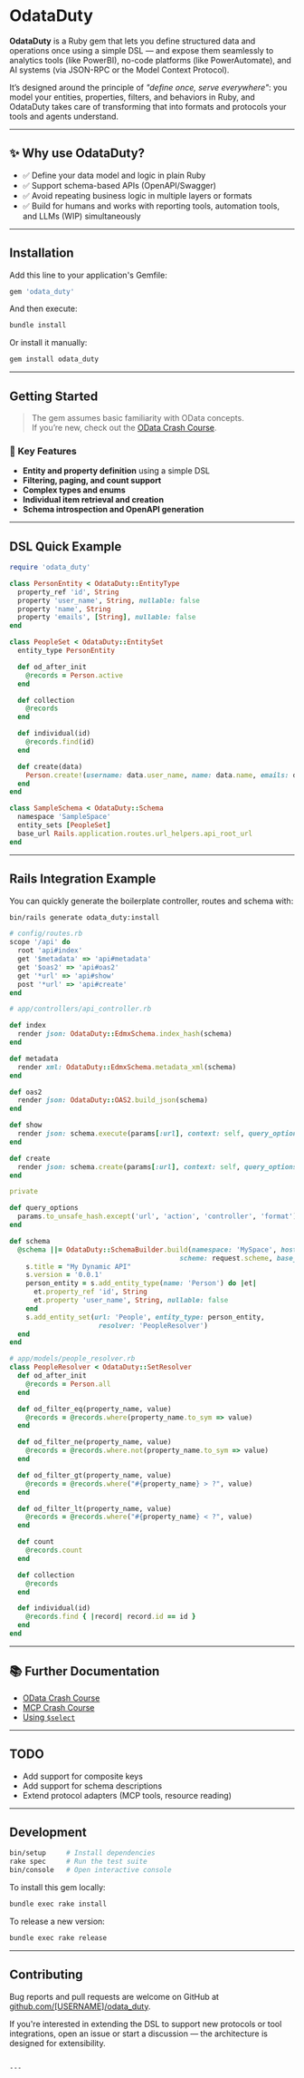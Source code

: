 # OdataDuty

**OdataDuty** is a Ruby gem that lets you define structured data and operations once using a simple DSL — and expose them seamlessly to analytics tools (like PowerBI), no-code platforms (like PowerAutomate), and AI systems (via JSON-RPC or the Model Context Protocol).

It’s designed around the principle of _"define once, serve everywhere"_: you model your entities, properties, filters, and behaviors in Ruby, and OdataDuty takes care of transforming that into formats and protocols your tools and agents understand.

---

## ✨ Why use OdataDuty?

- ✅ Define your data model and logic in plain Ruby
- ✅ Support schema-based APIs (OpenAPI/Swagger)
- ✅ Avoid repeating business logic in multiple layers or formats
- ✅ Build for humans and works with reporting tools, automation tools, and LLMs (WIP) simultaneously

---

## Installation

Add this line to your application's Gemfile:

```ruby
gem 'odata_duty'
```

And then execute:

```bash
bundle install
```

Or install it manually:

```bash
gem install odata_duty
```

---

## Getting Started

> The gem assumes basic familiarity with OData concepts.  
> If you’re new, check out the [OData Crash Course](doc/odata_crash_course.md).

### 🔧 Key Features

- **Entity and property definition** using a simple DSL
- **Filtering, paging, and count support**
- **Complex types and enums**
- **Individual item retrieval and creation**
- **Schema introspection and OpenAPI generation**

---

## DSL Quick Example

```ruby
require 'odata_duty'

class PersonEntity < OdataDuty::EntityType
  property_ref 'id', String
  property 'user_name', String, nullable: false
  property 'name', String
  property 'emails', [String], nullable: false
end

class PeopleSet < OdataDuty::EntitySet
  entity_type PersonEntity

  def od_after_init
    @records = Person.active
  end

  def collection
    @records
  end

  def individual(id)
    @records.find(id)
  end

  def create(data)
    Person.create!(username: data.user_name, name: data.name, emails: data.emails)
  end
end

class SampleSchema < OdataDuty::Schema
  namespace 'SampleSpace'
  entity_sets [PeopleSet]
  base_url Rails.application.routes.url_helpers.api_root_url
end
```

---

## Rails Integration Example

You can quickly generate the boilerplate controller, routes and schema with:

```bash
bin/rails generate odata_duty:install
```

```ruby
# config/routes.rb
scope '/api' do
  root 'api#index'
  get '$metadata' => 'api#metadata'
  get '$oas2' => 'api#oas2'
  get '*url' => 'api#show'
  post '*url' => 'api#create'
end
```

```ruby
# app/controllers/api_controller.rb

def index
  render json: OdataDuty::EdmxSchema.index_hash(schema)
end

def metadata
  render xml: OdataDuty::EdmxSchema.metadata_xml(schema)
end

def oas2
  render json: OdataDuty::OAS2.build_json(schema)
end

def show
  render json: schema.execute(params[:url], context: self, query_options: query_options)
end

def create
  render json: schema.create(params[:url], context: self, query_options: query_options)
end

private

def query_options
  params.to_unsafe_hash.except('url', 'action', 'controller', 'format')
end

def schema
  @schema ||= OdataDuty::SchemaBuilder.build(namespace: 'MySpace', host: request.host_with_port,
                                          scheme: request.scheme, base_path: api_index_path) do |s|
    s.title = "My Dynamic API"
    s.version = '0.0.1'
    person_entity = s.add_entity_type(name: 'Person') do |et|
      et.property_ref 'id', String
      et.property 'user_name', String, nullable: false
    end
    s.add_entity_set(url: 'People', entity_type: person_entity,
                      resolver: 'PeopleResolver')
  end
end
```

```ruby
# app/models/people_resolver.rb
class PeopleResolver < OdataDuty::SetResolver
  def od_after_init
    @records = Person.all
  end

  def od_filter_eq(property_name, value)
    @records = @records.where(property_name.to_sym => value)
  end

  def od_filter_ne(property_name, value)
    @records = @records.where.not(property_name.to_sym => value)
  end

  def od_filter_gt(property_name, value)
    @records = @records.where("#{property_name} > ?", value)
  end

  def od_filter_lt(property_name, value)
    @records = @records.where("#{property_name} < ?", value)
  end

  def count
    @records.count
  end

  def collection
    @records
  end

  def individual(id)
    @records.find { |record| record.id == id }
  end
end
```

---

## 📚 Further Documentation

- [OData Crash Course](doc/odata_crash_course.md)
- [MCP Crash Course](doc/mcp_crash_course.md)
- [Using `$select`](doc/using_select.md)

---

## TODO

- Add support for composite keys
- Add support for schema descriptions
- Extend protocol adapters (MCP tools, resource reading)

---

## Development

```bash
bin/setup     # Install dependencies
rake spec     # Run the test suite
bin/console   # Open interactive console
```

To install this gem locally:

```bash
bundle exec rake install
```

To release a new version:

```bash
bundle exec rake release
```

---

## Contributing

Bug reports and pull requests are welcome on GitHub at [github.com/[USERNAME]/odata_duty](https://github.com/[USERNAME]/odata_duty).

If you're interested in extending the DSL to support new protocols or tool integrations, open an issue or start a discussion — the architecture is designed for extensibility.
```

---
